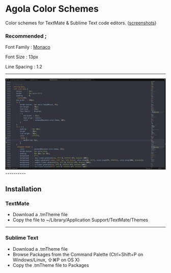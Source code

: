 # Agola Color Schemes
Color schemes for TextMate &amp; Sublime Text code editors. (<a href="https://github.com/UnderlineWords/Agola-Color-Schemes/tree/master/Previews">screenshots</a>)

### Recommended ; 
<p>Font Family : <a href="https://en.wikipedia.org/wiki/Monaco_(typeface)">Monaco</a></p>
<p>Font Size : 13px</p>
<p>Line Spacing : 1.2</p>

----------
<img src="https://raw.githubusercontent.com/UnderlineWords/Agola-Color-Schemes/master/Previews/Darky/sublime.png" />
----------

## Installation

### TextMate
 - Download a .tmTheme file
 - Copy the file to ~/Library/Application Support/TextMate/Themes

----------
### Sublime Text
- Download a .tmTheme file
- Browse Packages from the Command Palette (Ctrl+Shift+P on Windows/Linux, ⇧⌘P on OS X)
- Copy the .tmTheme file to Packages